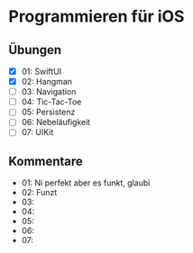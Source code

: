# Programmieren für iOS

## Übungen

- [X] 01: SwiftUI
- [X] 02: Hangman
- [ ] 03: Navigation
- [ ] 04: Tic-Tac-Toe
- [ ] 05: Persistenz
- [ ] 06: Nebeläufigkeit
- [ ] 07: UIKit

## Kommentare
- 01: Ni perfekt aber es funkt, glaubi
- 02: Funzt 
- 03: 
- 04: 
- 05: 
- 06: 
- 07: 
